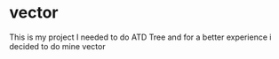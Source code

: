 # vector

This is my project
I needed to do ATD Tree and for a better experience i decided to do mine vector